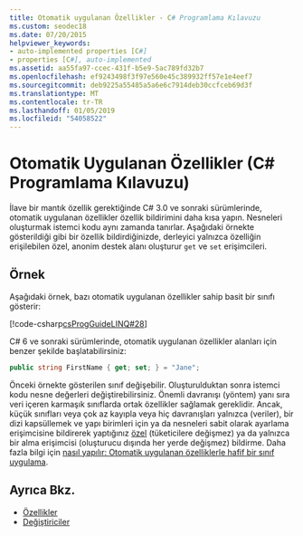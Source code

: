 ```yaml
---
title: Otomatik uygulanan Özellikler - C# Programlama Kılavuzu
ms.custom: seodec18
ms.date: 07/20/2015
helpviewer_keywords:
- auto-implemented properties [C#]
- properties [C#], auto-implemented
ms.assetid: aa55fa97-ccec-431f-b5e9-5ac789fd32b7
ms.openlocfilehash: ef9243498f3f97e560e45c389932ff57e1e4eef7
ms.sourcegitcommit: deb9225a55485a5a6e6c7914deb30ccfceb69d3f
ms.translationtype: MT
ms.contentlocale: tr-TR
ms.lasthandoff: 01/05/2019
ms.locfileid: "54058522"
---
```

# <a name="auto-implemented-properties-c-programming-guide"></a>Otomatik Uygulanan Özellikler (C# Programlama Kılavuzu)
İlave bir mantık özellik gerektiğinde C# 3.0 ve sonraki sürümlerinde, otomatik uygulanan özellikler özellik bildirimini daha kısa yapın. Nesneleri oluşturmak istemci kodu aynı zamanda tanırlar. Aşağıdaki örnekte gösterildiği gibi bir özellik bildirdiğinizde, derleyici yalnızca özelliğin erişilebilen özel, anonim destek alanı oluşturur `get` ve `set` erişimcileri.  
  
## <a name="example"></a>Örnek  
 Aşağıdaki örnek, bazı otomatik uygulanan özellikler sahip basit bir sınıfı gösterir:  
  
 [!code-csharp[csProgGuideLINQ#28](../../../csharp/programming-guide/arrays/codesnippet/CSharp/auto-implemented-properties_1.cs)]  
  
 C# 6 ve sonraki sürümlerinde, otomatik uygulanan özellikler alanları için benzer şekilde başlatabilirsiniz:  
  
```csharp  
public string FirstName { get; set; } = "Jane";  
```  
  
 Önceki örnekte gösterilen sınıf değişebilir. Oluşturulduktan sonra istemci kodu nesne değerleri değiştirebilirsiniz. Önemli davranışı (yöntem) yanı sıra veri içeren karmaşık sınıflarda ortak özellikler sağlamak gereklidir. Ancak, küçük sınıfları veya çok az kayıpla veya hiç davranışları yalnızca (veriler), bir dizi kapsüllemek ve yapı birimleri için ya da nesneleri sabit olarak ayarlama erişimcisine bildirerek yaptığınız [özel](../../../csharp/language-reference/keywords/private.md) (tüketicilere değişmez) ya da yalnızca bir alma erişimcisi (oluşturucu dışında her yerde değişmez) bildirme.  Daha fazla bilgi için [nasıl yapılır: Otomatik uygulanan özelliklerle hafif bir sınıf uygulama](../../../csharp/programming-guide/classes-and-structs/how-to-implement-a-lightweight-class-with-auto-implemented-properties.md).  
  
## <a name="see-also"></a>Ayrıca Bkz.

- [Özellikler](../../../csharp/programming-guide/classes-and-structs/properties.md)  
- [Değiştiriciler](../../../csharp/language-reference/keywords/modifiers.md)
